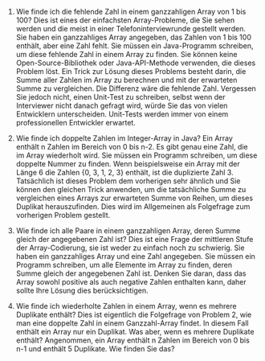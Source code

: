 1. Wie finde ich die fehlende Zahl in einem ganzzahligen Array von 1 bis 100?
Dies ist eines der einfachsten Array-Probleme, die Sie sehen werden und die meist in einer Telefoninterviewrunde gestellt werden. Sie haben ein ganzzahliges Array angegeben, das Zahlen von 1 bis 100 enthält, aber eine Zahl fehlt. Sie müssen ein Java-Programm schreiben, um diese fehlende Zahl in einem Array zu finden. Sie können keine Open-Source-Bibliothek oder Java-API-Methode verwenden, die dieses Problem löst. Ein Trick zur Lösung dieses Problems besteht darin, die Summe aller Zahlen im Array zu berechnen und mit der erwarteten Summe zu vergleichen. Die Differenz wäre die fehlende Zahl. Vergessen Sie jedoch nicht, einen Unit-Test zu schreiben, selbst wenn der Interviewer nicht danach gefragt wird, würde Sie das von vielen Entwicklern unterscheiden. Unit-Tests werden immer von einem professionellen Entwickler erwartet.

2. Wie finde ich doppelte Zahlen im Integer-Array in Java?
Ein Array enthält n Zahlen im Bereich von 0 bis n-2. Es gibt genau eine Zahl, die im Array wiederholt wird. Sie müssen ein Programm schreiben, um diese doppelte Nummer zu finden. Wenn beispielsweise ein Array mit der Länge 6 die Zahlen {0, 3, 1, 2, 3} enthält, ist die duplizierte Zahl 3. Tatsächlich ist dieses Problem dem vorherigen sehr ähnlich und Sie können den gleichen Trick anwenden, um die tatsächliche Summe zu vergleichen eines Arrays zur erwarteten Summe von Reihen, um dieses Duplikat herauszufinden. Dies wird im Allgemeinen als Folgefrage zum vorherigen Problem gestellt.

3. Wie finde ich alle Paare in einem ganzzahligen Array, deren Summe gleich der angegebenen Zahl ist?
Dies ist eine Frage der mittleren Stufe der Array-Codierung, sie ist weder zu einfach noch zu schwierig. Sie haben ein ganzzahliges Array und eine Zahl angegeben. Sie müssen ein Programm schreiben, um alle Elemente im Array zu finden, deren Summe gleich der angegebenen Zahl ist. Denken Sie daran, dass das Array sowohl positive als auch negative Zahlen enthalten kann, daher sollte Ihre Lösung dies berücksichtigen.

4. Wie finde ich wiederholte Zahlen in einem Array, wenn es mehrere Duplikate enthält?
Dies ist eigentlich die Folgefrage von Problem 2, wie man eine doppelte Zahl in einem Ganzzahl-Array findet. In diesem Fall enthält ein Array nur ein Duplikat. Was aber, wenn es mehrere Duplikate enthält? Angenommen, ein Array enthält n Zahlen im Bereich von 0 bis n-1 und enthält 5 Duplikate. Wie finden Sie das?
